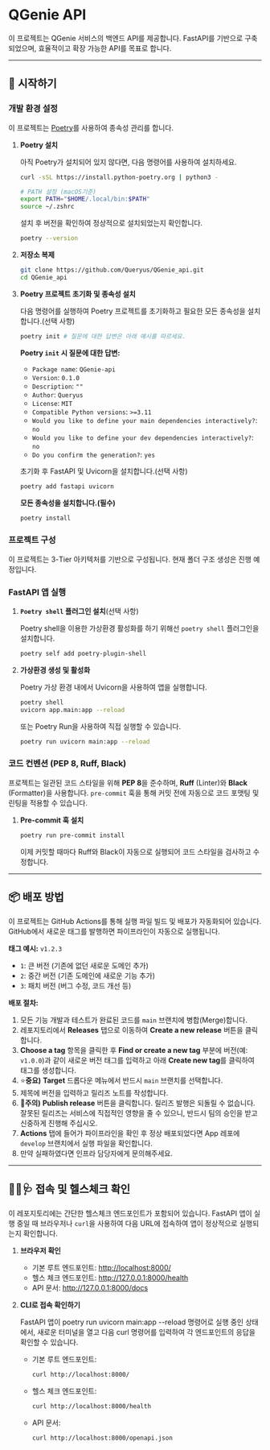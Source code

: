 # QGenie API

이 프로젝트는 QGenie 서비스의 백엔드 API를 제공합니다. FastAPI를 기반으로 구축되었으며, 효율적이고 확장 가능한 API를 목표로 합니다.

---

## 🚀 시작하기

### **개발 환경 설정**

이 프로젝트는 [Poetry](https://python-poetry.org/)를 사용하여 종속성 관리를 합니다.

1.  **Poetry 설치**

    아직 Poetry가 설치되어 있지 않다면, 다음 명령어를 사용하여 설치하세요.

    ```bash
    curl -sSL https://install.python-poetry.org | python3 -

    # PATH 설정 (macOS기준)
    export PATH="$HOME/.local/bin:$PATH"
    source ~/.zshrc
    ```

    설치 후 버전을 확인하여 정상적으로 설치되었는지 확인합니다.

    ```bash
    poetry --version
    ```

2.  **저장소 복제**

    ```bash
    git clone https://github.com/Queryus/QGenie_api.git
    cd QGenie_api

    ```

3.  **Poetry 프로젝트 초기화 및 종속성 설치**

    다음 명령어를 실행하여 Poetry 프로젝트를 초기화하고 필요한 모든 종속성을 설치합니다.(선택 사항)

    ```bash
    poetry init # 질문에 대한 답변은 아래 예시를 따르세요.
    ```

    **Poetry `init` 시 질문에 대한 답변:**

    - `Package name`: `QGenie-api`
    - `Version`: `0.1.0`
    - `Description`: `""`
    - `Author`: `Queryus`
    - `License`: `MIT`
    - `Compatible Python versions`: `>=3.11`
    - `Would you like to define your main dependencies interactively?`: `no`
    - `Would you like to define your dev dependencies interactively?`: `no`
    - `Do you confirm the generation?`: `yes`

    초기화 후 FastAPI 및 Uvicorn을 설치합니다.(선택 사항)

    ```bash
    poetry add fastapi uvicorn
    ```

    **모든 종속성을 설치합니다.(필수)**

    ```bash
    poetry install
    ```

### **프로젝트 구성**

이 프로젝트는 3-Tier 아키텍처를 기반으로 구성됩니다. 현재 폴더 구조 생성은 진행 예정입니다.

### **FastAPI 앱 실행**

1. **`Poetry shell` 플러그인 설치**(선택 사항)

   Poetry shell을 이용한 가상환경 활성화를 하기 위해선 `poetry shell` 플러그인을 설치합니다.

   ```bash
   poetry self add poetry-plugin-shell
   ```

2. **가상환경 생성 및 활성화**

   Poetry 가상 환경 내에서 Uvicorn을 사용하여 앱을 실행합니다.

   ```bash
   poetry shell
   uvicorn app.main:app --reload
   ```

   또는 Poetry Run을 사용하여 직접 실행할 수 있습니다.

   ```bash
   poetry run uvicorn main:app --reload
   ```

### **코드 컨벤션 (PEP 8, Ruff, Black)**

프로젝트는 일관된 코드 스타일을 위해 **PEP 8**을 준수하며, **Ruff** (Linter)와 **Black** (Formatter)을 사용합니다. `pre-commit` 훅을 통해 커밋 전에 자동으로 코드 포맷팅 및 린팅을 적용할 수 있습니다.

1.  **Pre-commit 훅 설치**

    ```bash
    poetry run pre-commit install
    ```

    이제 커밋할 때마다 Ruff와 Black이 자동으로 실행되어 코드 스타일을 검사하고 수정합니다.

---

## 📦 배포 방법

이 프로젝트는 GitHub Actions를 통해 실행 파일 빌드 및 배포가 자동화되어 있습니다. GitHub에서 새로운 태그를 발행하면 파이프라인이 자동으로 실행됩니다.

**태그 예시:** `v1.2.3`

- `1`: 큰 버전 (기존에 없던 새로운 도메인 추가)
- `2`: 중간 버전 (기존 도메인에 새로운 기능 추가)
- `3`: 패치 버전 (버그 수정, 코드 개선 등)

**배포 절차:**

1.  모든 기능 개발과 테스트가 완료된 코드를 `main` 브랜치에 병합(Merge)합니다.
2.  레포지토리에서 **Releases** 탭으로 이동하여 **Create a new release** 버튼을 클릭합니다.
3.  **Choose a tag** 항목을 클릭한 후 **Find or create a new tag** 부분에 버전(예: `v1.0.0`)과 같이 새로운 버전 태그를 입력하고 아래 **Create new tag**를 클릭하여 태그를 생성합니다.
4.  ⭐**중요)** **Target** 드롭다운 메뉴에서 반드시 `main` 브랜치를 선택합니다.
5.  제목에 버전을 입력하고 릴리즈 노트를 작성합니다.
6.  🚨**주의)** **Publish release** 버튼을 클릭합니다.
    릴리즈 발행은 되돌릴 수 없습니다. 잘못된 릴리즈는 서비스에 직접적인 영향을 줄 수 있으니, 반드시 팀의 승인을 받고 신중하게 진행해 주십시오.
7.  **Actions** 탭에 들어가 파이프라인을 확인 후 정상 배포되었다면 App 레포에 `develop` 브랜치에서 실행 파일을 확인합니다.
8.  만약 실패하였다면 인프라 담당자에게 문의해주세요.

---

## 👨‍⚕️🩺 접속 및 헬스체크 확인

이 레포지토리에는 간단한 헬스체크 엔드포인트가 포함되어 있습니다. FastAPI 앱이 실행 중일 때 브라우저나 `curl`을 사용하여 다음 URL에 접속하여 앱이 정상적으로 실행되는지 확인합니다.

1. **브라우저 확인**

   - 기본 루트 엔드포인트: <http://localhost:8000/>
   - 헬스 체크 엔드포인트: <http://127.0.0.1:8000/health>
   - API 문서: <http://127.0.0.1:8000/docs>

2. **CLI로 접속 확인하기**

   FastAPI 앱이 poetry run uvicorn main:app --reload 명령어로 실행 중인 상태에서, 새로운 터미널을 열고 다음 curl 명령어를 입력하여 각 엔드포인트의 응답을 확인할 수 있습니다.

   - 기본 루트 엔드포인트:
     ```bash
     curl http://localhost:8000/
     ```
   - 헬스 체크 엔드포인트:
     ```bash
     curl http://localhost:8000/health
     ```
   - API 문서:
     ```bash
     curl http://localhost:8000/openapi.json
     ```

